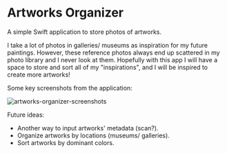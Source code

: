 # Artworks Organizer

A simple Swift application to store photos of artworks. 

I take a lot of photos in galleries/ museums as inspiration for my future paintings. However, these reference photos always end up scattered in my photo library and I never look at them. Hopefully with this app I will have a space to store and sort all of my "inspirations", and I will be inspired to create more artworks!

Some key screenshots from the application:

![artworks-organizer-screenshots](https://user-images.githubusercontent.com/47307668/150110945-947e78ef-00e9-4fb3-8c51-98a8a266b2a8.png)


Future ideas: 
- Another way to input artworks' metadata (scan?).
- Organize artworks by locations (museums/ galleries).
- Sort artworks by dominant colors.


